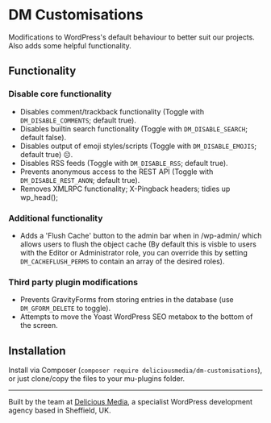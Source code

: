 # DM Customisations

Modifications to WordPress's default behaviour to better suit our projects. Also adds some helpful functionality.

## Functionality

### Disable core functionality

- Disables comment/trackback functionality (Toggle with `DM_DISABLE_COMMENTS`; default true).
- Disables builtin search functionality (Toggle with `DM_DISABLE_SEARCH`; default false).
- Disables output of emoji styles/scripts (Toggle with `DM_DISABLE_EMOJIS`; default true) ☹️.
- Disables RSS feeds (Toggle with `DM_DISABLE_RSS`; default true).
- Prevents anonymous access to the REST API (Toggle with `DM_DISABLE_REST_ANON`; default true).
- Removes XMLRPC functionality; X-Pingback headers; tidies up wp_head();

### Additional functionality

- Adds a 'Flush Cache' button to the admin bar when in /wp-admin/ which allows users to flush the object cache (By default this is visble to users with the Editor or Administrator role, you can override this by setting `DM_CACHEFLUSH_PERMS` to contain an array of the desired roles).	

### Third party plugin modifications

- Prevents GravityForms from storing entries in the database (use `DM_GFORM_DELETE` to toggle).
- Attempts to move the Yoast WordPress SEO metabox to the bottom of the screen.

## Installation

Install via Composer (`composer require deliciousmedia/dm-customisations`), or just clone/copy the files to your mu-plugins folder.

---
Built by the team at [Delicious Media](https://www.deliciousmedia.co.uk/), a specialist WordPress development agency based in Sheffield, UK.